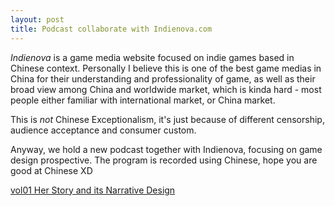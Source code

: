 ```yaml
---
layout: post
title: Podcast collaborate with Indienova.com
---
```


*Indienova* is a game media website focused on indie games based in Chinese context.
Personally I believe this is one of the best game medias in China for their understanding
and professionality of game, as well as their broad view among China and worldwide market,
 which is kinda hard - most people either familiar with international market, or China market.

 This is *not* Chinese Exceptionalism, it's just because of different censorship,
 audience acceptance and consumer custom.

 Anyway, we hold a new podcast together with Indienova, focusing on game design
  prospective. The program is recorded using Chinese, hope you are good at Chinese XD

[vol01 Her Story and its Narrative Design](http://indienova.com/indie-game-review/indienova-radio-vol1-her-story-and-its-narrative-design/)

